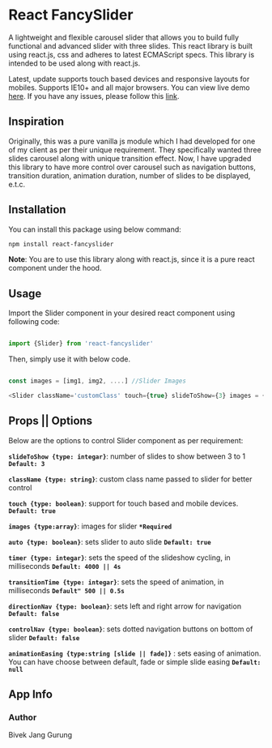 # React FancySlider

A lightweight and flexible carousel slider that allows you to build fully functional and advanced slider with three slides. This react library is built using react.js, css and adheres to latest ECMAScript specs. This library is intended to be used along with react.js.

Latest, update supports touch based devices and responsive layouts for mobiles. Supports IE10+ and all major browsers. You can view live demo [here](https://fancysliderdemo.netlify.app/). If you have any issues, please follow this [link](https://github.com/Bivektamu/react-slider/issues).

## Inspiration

Originally, this was a pure vanilla js module which I had developed for one of my client as per their unique requirement. They specifically wanted three slides carousel along with unique transition effect. Now, I have upgraded this library to have more control over carousel such as navigation buttons, transition duration, animation duration, number of slides to be displayed, e.t.c.


## Installation

You can install this package using below command:

```bash
npm install react-fancyslider
```

**Note**: You are to use this library along with react.js, since it is a pure react component under the hood.

## Usage

Import the Slider component in your desired react component using following code:


```javascript

import {Slider} from 'react-fancyslider'

```

Then, simply use it with below code.


```javascript

const images = [img1, img2, ....] //Slider Images

<Slider className='customClass' touch={true} slideToShow={3} images = {images} auto={true} timer={2000} transitionTime = {500} directionNav = {true} controlNav={true} gap={50} animationEasing = '' />

```


## Props || Options

Below are the options to control Slider component as per requirement:

**`slideToShow {type: integar}`**: number of slides to show between 3 to 1 **`Default: 3`**

**`className {type: string}`**: custom class name passed to slider for better control

**`touch {type: boolean}`**: support for touch based and mobile devices. **`Default: true`**

**`images {type:array}`**: images for slider **`*Required`**

**`auto {type: boolean}`**: sets slider to auto slide **`Default: true`**

**`timer {type: integar}`**: sets the speed of the slideshow cycling, in milliseconds **`Default: 4000 || 4s`**

**`transitionTime {type: integar}`**: sets the speed of animation, in milliseconds **`Default" 500 || 0.5s`**

**`directionNav {type: boolean}`**: sets left and right arrow for navigation **`Default: false`**

**`controlNav {type: boolean}`**: sets dotted navigation buttons on bottom of slider  **`Default: false`**

**`animationEasing {type:string [slide || fade]}`** : sets easing of animation. You can have choose between default, fade or simple slide easing  **`Default: null`**



## App Info
### Author
Bivek Jang Gurung